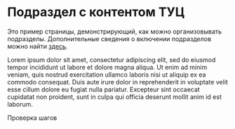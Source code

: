 # Подраздел с контентом ТУЦ

Это пример страницы, демонстрирующий, как можно организовывать подразделы. 
Дополнительные сведения о включении подразделов можно найти [здесь](https://diplodoc.com/docs/ru/project/toc).

Lorem ipsum dolor sit amet, consectetur adipiscing elit, sed do eiusmod tempor incididunt ut labore et dolore magna aliqua. Ut enim ad minim veniam, quis nostrud exercitation ullamco laboris nisi ut aliquip ex ea commodo consequat. Duis aute irure dolor in reprehenderit in voluptate velit esse cillum dolore eu fugiat nulla pariatur. Excepteur sint occaecat cupidatat non proident, sunt in culpa qui officia deserunt mollit anim id est laborum.


Проверка шагов
